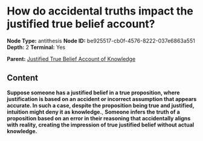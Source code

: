 # How do accidental truths impact the justified true belief account?

**Node Type:** antithesis
**Node ID:** be925517-cb0f-4576-8222-037e6863a551
**Depth:** 2
**Terminal:** Yes

**Parent:** [Justified True Belief Account of Knowledge](justified-true-belief-account-of-knowledge.md)

## Content

**Suppose someone has a justified belief in a true proposition, where justification is based on an accident or incorrect assumption that appears accurate. In such a case, despite the proposition being true and justified, intuition might deny it as knowledge.**, **Someone infers the truth of a proposition based on an error in their reasoning that accidentally aligns with reality, creating the impression of true justified belief without actual knowledge.**
